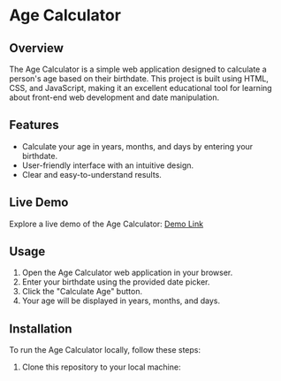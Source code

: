 # Age Calculator

## Overview

The Age Calculator is a simple web application designed to calculate a person's age based on their birthdate. This project is built using HTML, CSS, and JavaScript, making it an excellent educational tool for learning about front-end web development and date manipulation.

## Features

- Calculate your age in years, months, and days by entering your birthdate.
- User-friendly interface with an intuitive design.
- Clear and easy-to-understand results.

## Live Demo

Explore a live demo of the Age Calculator: [Demo Link](https://age-klc893.netlify.app/
)

## Usage

1. Open the Age Calculator web application in your browser.
2. Enter your birthdate using the provided date picker.
3. Click the "Calculate Age" button.
4. Your age will be displayed in years, months, and days.

## Installation

To run the Age Calculator locally, follow these steps:

1. Clone this repository to your local machine:
